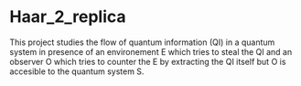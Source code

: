 # Haar_2_replica
This project studies the flow of quantum information (QI) in a quantum system in presence of an environement E which tries to steal the QI and an observer O which tries to counter the E by extracting the QI itself but O is accesible to the quantum system S.
